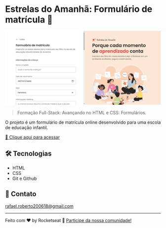 # Estrelas do Amanhã: Formulário de matrícula 🏫

![preview](./.github/preview.png)

> Formação Full-Stack: Avançando no HTML e CSS: Formulários.

O projeto é um formulário de matrícula online desenvolvido para uma escola de educação infantil.


[🔗 Clique aqui para acessar](https://fel1324.github.io/EstrelasDoAmanha/)


## 🛠️ Tecnologias

- HTML
- CSS
- Git e Github


## 💚 Contato

rafael.roberto200618@gmail.com

---

Feito com ♥ by Rocketseat :wave: [Participe da nossa comunidade!](https://discord.gg/rocketseat)